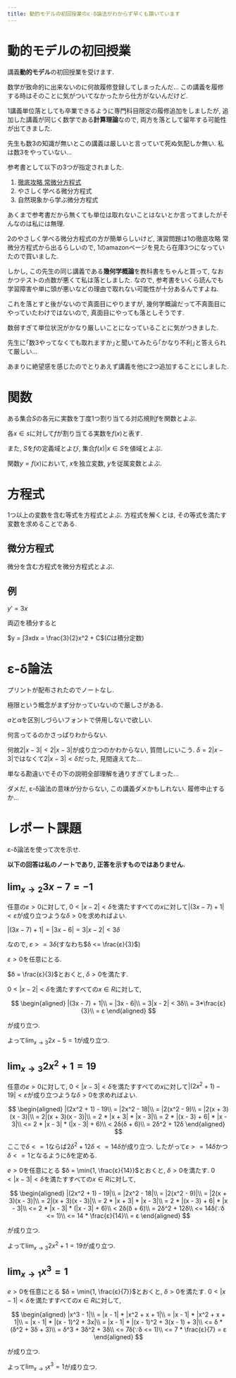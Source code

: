```yaml
---
title: 動的モデルの初回授業のε-δ論法がわからず早くも躓いています
---
```


# 動的モデルの初回授業

講義**動的モデル**の初回授業を受けます.

数学が致命的に出来ないのに何故履修登録してしまったんだ…
この講義を履修する時はそのことに気がついてなかったから仕方がないんだけど.

1講義単位落としても卒業できるように専門科目限定の履修追加をしましたが,
追加した講義が同じく数学である**計算理論**なので,
両方を落として留年する可能性が出てきました.

先生も数3の知識が無いとこの講義は厳しいと言っていて死ぬ気配しか無い.
私は数3をやっていない…

参考書として以下の3つが指定されました.

1. [徹底攻略 常微分方程式](http://amzn.to/2yY825z)
2. やさしく学べる微分方程式
3. 自然現象から学ぶ微分方程式

あくまで参考書だから無くても単位は取れないことはないとか言ってましたがそんなのは私には無理.

2のやさしく学べる微分方程式の方が簡単らしいけど,
演習問題は1の徹底攻略 常微分方程式から出るらしいので,
1のamazonページを見たら在庫3つになっていたので買いました.

しかし,
この先生の同じ講義である**幾何学概論**を教科書をちゃんと買って,
なおかつテストの点数が悪くて私は落としました.
なので,
参考書をいくら読んでも学習障害や単に頭が悪いなどの理由で取れない可能性が十分あるんですよね.

これを落とすと後がないので真面目にやりますが,
幾何学概論だって不真面目にやっていたわけではないので,
真面目にやっても落としそうです.

数弱すぎて単位状況がかなり厳しいことになっていることに気がつきました.

先生に｢数3やってなくても取れますか｣と聞いてみたら｢かなり不利｣と答えられて厳しい…

あまりに絶望感を感じたのでとりあえず講義を他に2つ追加することにしました.

# 関数

ある集合$S$の各元に実数を丁度1つ割り当てる対応規則$f$を関数とよぶ.

各$x ∈ s$に対して$f$が割り当てる実数を$f(x)$と表す.

また,
$S$を$f$の定義域とよび,
集合${f(x) | x ∈ S}$を値域とよぶ.

関数$y = f(x)$において,
$x$を独立変数,
$y$を従属変数とよぶ.

# 方程式

1つ以上の変数を含む等式を方程式とよぶ.
方程式を解くとは,
その等式を満たす変数を求めることである.

## 微分方程式

微分を含む方程式を微分方程式とよぶ.

## 例

$y' = 3x$

両辺を積分すると

$y = ∫3xdx = \frac{3}{2}x^2 + C$($C$は積分定数)

# ε-δ論法

プリントが配布されたのでノートなし.

極限という概念がまず分かっていないので厳しさがある.

$a$と$α$を区別しづらいフォントで併用しないで欲しい.

何言ってるのかさっぱりわからない.

何故$2|x - 3| < 2|x - 3|$が成り立つのかわからない,
質問しにいこう.
$δ = 2|x - 3|$ではなくて$2|x - 3| < δ$だった,
見間違えてた…

単なる勘違いでその下の説明全部理解を通りすぎてしまった…

ダメだ,
ε-δ論法の意味が分からない,
この講義ダメかもしれない.
履修中止するか…

# レポート課題

ε-δ論法を使って次を示せ.

**以下の回答は私のノートであり, 正答を示すものではありません.**

## $\lim_{x → 2} 3x - 7 = -1$

任意の$ε > 0$に対して,
$0 < |x - 2| < δ$を満たすすべての$x$に対して$|(3x - 7) + 1| < ε$が成り立つような$δ > 0$を求めればよい.

$|(3x - 7) + 1| = |3x - 6| = 3|x - 2| < 3δ$

なので,
$ε >= 3δ$(すなわち$δ <= \frac{ε}{3}$)

$ε > 0$を任意にとる.

$δ = \frac{ε}{3}$とおくと,
$δ > 0$を満たす.

$0 < |x - 2| < δ$を満たすすべての$x ∈ R$に対して,

$$
\begin{aligned}
|(3x - 7) + 1|\\
= |3x - 6|\\
= 3|x - 2| < 3δ\\
= 3*\frac{ε}{3}\\
= ε
\end{aligned}
$$

が成り立つ.

よって$\lim_{x → 3} 2x - 5 = 1$が成り立つ.

## $\lim_{x → 3} 2x^2 + 1 = 19$

任意の$ε > 0$に対して,
$0 < |x - 3| < δ$を満たすすべての$x$に対して$|(2x^2 + 1) - 19| < ε$が成り立つような$δ > 0$を求めればよい.

$$
\begin{aligned}
|(2x^2 + 1) - 19\\
= |2x^2 - 18|\\
= |2(x^2 - 9)\\
= |2(x + 3)(x - 3)|\\
= 2|(x + 3)(x - 3)|\\
= 2 * |x + 3| * |x - 3|\\
= 2 * |(x - 3) + 6| * |x - 3|\\
<= 2 * |x - 3| * (|x - 3| + 6)\\
< 2δ(δ + 6)\\
= 2δ^2 + 12δ
\end{aligned}
$$

ここで$δ <= 1$ならば$2δ^2 + 12δ <= 14δ$が成り立つ.
したがって$ε >= 14δ$かつ$δ <= 1$となるようにδを定める.

$e > 0$を任意にとる
$δ = \min{1, \frac{ε}{14}}$とおくと,
$δ > 0$を満たす.
$0 < |x - 3| < δ$を満たすすべての$x ∈ R$に対して,

$$
\begin{aligned}
|(2x^2 + 1) - 19|\\
= |2x^2 - 18|\\
= |2(x^2 - 9)|\\
= |2(x + 3)(x - 3)|\\
= 2|(x + 3)(x - 3)|\\
= 2 * |x + 3| * |x - 3|\\
= 2 * |(x - 3) + 6| * |x - 3|\\
<= 2 * |x - 3| * (|x - 3| + 6)\\
< 2δ(δ + 6)\\
= 2δ^2 + 12δ\\
<= 14δ(∵δ <= 1)\\
<= 14 * \frac{ε}{14}\\
= ε
\end{aligned}
$$

が成り立つ.

よって$\lim_{x → 3} 2x^2 + 1 = 19$が成り立つ.

## $\lim_{x → 1} x^3 = 1$

$e > 0$を任意にとる
$δ = \min{1, \frac{ε}{7}}$とおくと,
$δ > 0$を満たす.
$0 < |x - 1| < δ$を満たすすべての$x ∈ R$に対して,

$$
\begin{aligned}
|x^3 - 1|\\
= |x - 1| * |x^2 + x + 1|\\
= |x - 1| * |x^2 + x + 1|\\
= |x - 1| * |(x - 1)^2 + 3x|\\
= |x - 1| * |(x - 1)^2 + 3(x - 1) + 3|\\
<= δ * (δ^2 + 3δ + 3)\\
= δ^3 + 3δ^2 + 3δ\\
<= 7δ(∵δ <= 1)\\
<= 7 * \frac{ε}{7}
= ε
\end{aligned}
$$

が成り立つ.

よって$\lim_{x → 1} x^3 = 1$が成り立つ.
